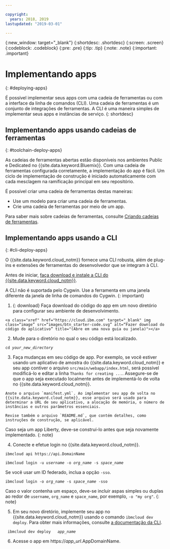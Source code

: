 ```yaml
---

copyright:
  years: 2018, 2019
lastupdated: "2019-03-01"

---
```


{:new_window: target="_blank"}
{:shortdesc: .shortdesc}
{:screen: .screen}
{:codeblock: .codeblock}
{:pre: .pre}
{:tip: .tip}
{:note: .note}
{:important: .important}

# Implementando apps
{: #deploying-apps}

É possível implementar seus apps com uma cadeia de ferramentas ou com a interface da linha de comandos (CLI). Uma cadeia de ferramentas é um conjunto de integrações de ferramentas. A CLI é uma maneira simples de implementar seus apps e instâncias de serviço.
{: shortdesc}

## Implementando apps usando cadeias de ferramentas
{: #toolchain-deploy-apps}

As cadeias de ferramentas abertas estão disponíveis nos ambientes Public e Dedicated no {{site.data.keyword.Bluemix}}. Com uma cadeia de ferramentas configurada corretamente, a implementação do app é fácil. Um ciclo de implementação de construção é iniciado automaticamente com cada mesclagem na ramificação principal em seu repositório.

É possível criar uma cadeia de ferramentas destas maneiras:
* Use um modelo para criar uma cadeia de ferramentas.
* Crie uma cadeia de ferramentas por meio de um app.

Para saber mais sobre cadeias de ferramentas, consulte [Criando cadeias de ferramentas](/docs/services/ContinuousDelivery/toolchains_working.html#toolchains_getting_started).

## Implementando apps usando a CLI
{: #cli-deploy-apps}

O {{site.data.keyword.cloud_notm}} fornece uma CLI robusta, além de plug-ins e extensões de ferramentas do desenvolvedor que se integram à CLI.

Antes de iniciar, [faça download e instale a CLI do {{site.data.keyword.cloud_notm}}](/docs/cli/index.html).

A CLI não é suportada pelo Cygwin. Use a ferramenta em uma janela diferente da janela de linha de comandos do Cygwin.
{: important}

  1. {: download} Faça download do código do app em um novo diretório para configurar seu ambiente de desenvolvimento.

    <a class="xref" href="https://cloud.ibm.com" target="_blank" img class=“image” src=“images/btn_starter-code.svg” alt=“Fazer download do código do aplicativo” title="(Abre em uma nova guia ou janela)"></a>

  2. Mude para o diretório no qual o seu código está localizado.

  <pre class="pre"><code class="hljs">cd <var class="keyword varname">your_new_directory</var></code></pre>

  3.  Faça mudanças em seu código de app. Por exemplo, se você estiver usando um aplicativo de amostra do {{site.data.keyword.cloud_notm}} e seu app contiver o arquivo `src/main/webapp/index.html`, será possível modificá-lo e editar a linha `Thanks for creating ...`. Assegure-se de que o app seja executado localmente antes de implementá-lo de volta no {{site.data.keyword.cloud_notm}}.

    Anote o arquivo `manifest.yml`. Ao implementar seu app de volta no {{site.data.keyword.cloud_notm}}, esse arquivo será usado para determinar a URL de seu aplicativo, a alocação de memória, o número de instâncias e outros parâmetros essenciais.

    Revise também o arquivo `README.md`, que contém detalhes, como instruções de construção, se aplicável.

  Caso seja um app Liberty, deve-se construí-lo antes que seja novamente implementado.
  {: note}

  4. Conecte e efetue login no {{site.data.keyword.cloud_notm}}.

  <pre class="pre"><code class="hljs">ibmcloud api https://api.<span class="keyword" data-hd-keyref="DomainName">DomainName</span></code></pre>

  <pre class="pre"><code class="hljs">ibmcloud login -u <var class="keyword varname" data-hd-keyref="user_ID">username</var> -o <var class="keyword varname" data-hd-keyref="org_name">org_name</var> -s <var class="keyword varname" data-hd-keyref="space_name">space_name</var></code></pre>

  Se você usar um ID federado, inclua a opção `-sso`.

  <pre class="pre"><code class="hljs">ibmcloud login -o <var class="keyword varname" data-hd-keyref="org_name">org_name</var> -s <var class="keyword varname" data-hd-keyref="space_name">space_name</var> -sso</code></pre>

  Caso o valor contenha um espaço, deve-se incluir aspas simples ou duplas ao redor de `username`, `org_name` e `space_name`, por exemplo, `-o "my org"`.
  {: note}

  5. Em seu novo diretório, implemente seu app no {{site.data.keyword.cloud_notm}} usando o comando `ibmcloud dev deploy`. Para obter mais informações, consulte [a documentação da CLI](/docs/cli/idt/commands.html#deploy).

  <pre class="pre"><code class="hljs"> ibmcloud dev deploy  <var class="keyword varname" data-hd-keyref="app_name"> app_name </var> </code></pre>

  6. Acesse o app em https://<var class="keyword varname" data-hd-keyref="app_url">app_url</var>.<span class="keyword" data-hd-keyref="APPDomain">AppDomainName</span>.
